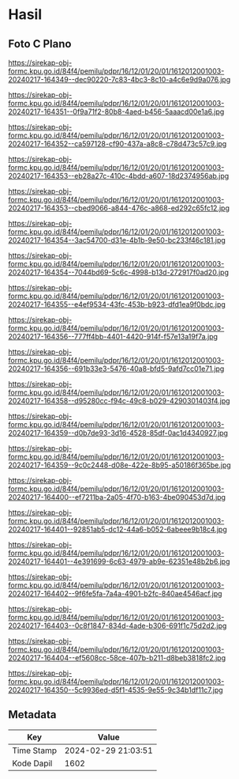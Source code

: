 # Hasil

## Foto C Plano

https://sirekap-obj-formc.kpu.go.id/84f4/pemilu/pdpr/16/12/01/20/01/1612012001003-20240217-164349--dec90220-7c83-4bc3-8c10-a4c6e9d9a076.jpg

https://sirekap-obj-formc.kpu.go.id/84f4/pemilu/pdpr/16/12/01/20/01/1612012001003-20240217-164351--0f9a71f2-80b8-4aed-b456-5aaacd00e1a6.jpg

https://sirekap-obj-formc.kpu.go.id/84f4/pemilu/pdpr/16/12/01/20/01/1612012001003-20240217-164352--ca597128-cf90-437a-a8c8-c78d473c57c9.jpg

https://sirekap-obj-formc.kpu.go.id/84f4/pemilu/pdpr/16/12/01/20/01/1612012001003-20240217-164353--eb28a27c-410c-4bdd-a607-18d2374956ab.jpg

https://sirekap-obj-formc.kpu.go.id/84f4/pemilu/pdpr/16/12/01/20/01/1612012001003-20240217-164353--cbed9066-a844-476c-a868-ed292c65fc12.jpg

https://sirekap-obj-formc.kpu.go.id/84f4/pemilu/pdpr/16/12/01/20/01/1612012001003-20240217-164354--3ac54700-d31e-4b1b-9e50-bc233f46c181.jpg

https://sirekap-obj-formc.kpu.go.id/84f4/pemilu/pdpr/16/12/01/20/01/1612012001003-20240217-164354--7044bd69-5c6c-4998-b13d-272917f0ad20.jpg

https://sirekap-obj-formc.kpu.go.id/84f4/pemilu/pdpr/16/12/01/20/01/1612012001003-20240217-164355--e4ef9534-43fc-453b-b923-dfd1ea9f0bdc.jpg

https://sirekap-obj-formc.kpu.go.id/84f4/pemilu/pdpr/16/12/01/20/01/1612012001003-20240217-164356--777ff4bb-4401-4420-914f-f57e13a19f7a.jpg

https://sirekap-obj-formc.kpu.go.id/84f4/pemilu/pdpr/16/12/01/20/01/1612012001003-20240217-164356--691b33e3-5476-40a8-bfd5-9afd7cc01e71.jpg

https://sirekap-obj-formc.kpu.go.id/84f4/pemilu/pdpr/16/12/01/20/01/1612012001003-20240217-164358--d95280cc-f94c-49c8-b029-4290301403f4.jpg

https://sirekap-obj-formc.kpu.go.id/84f4/pemilu/pdpr/16/12/01/20/01/1612012001003-20240217-164359--d0b7de93-3d16-4528-85df-0ac1d4340927.jpg

https://sirekap-obj-formc.kpu.go.id/84f4/pemilu/pdpr/16/12/01/20/01/1612012001003-20240217-164359--9c0c2448-d08e-422e-8b95-a50186f365be.jpg

https://sirekap-obj-formc.kpu.go.id/84f4/pemilu/pdpr/16/12/01/20/01/1612012001003-20240217-164400--ef7211ba-2a05-4f70-b163-4be090453d7d.jpg

https://sirekap-obj-formc.kpu.go.id/84f4/pemilu/pdpr/16/12/01/20/01/1612012001003-20240217-164401--92851ab5-dc12-44a6-b052-6abeee9b18c4.jpg

https://sirekap-obj-formc.kpu.go.id/84f4/pemilu/pdpr/16/12/01/20/01/1612012001003-20240217-164401--4e391699-6c63-4979-ab9e-62351e48b2b6.jpg

https://sirekap-obj-formc.kpu.go.id/84f4/pemilu/pdpr/16/12/01/20/01/1612012001003-20240217-164402--9f6fe5fa-7a4a-4901-b2fc-840ae4546acf.jpg

https://sirekap-obj-formc.kpu.go.id/84f4/pemilu/pdpr/16/12/01/20/01/1612012001003-20240217-164403--0c8f1847-834d-4ade-b306-691f1c75d2d2.jpg

https://sirekap-obj-formc.kpu.go.id/84f4/pemilu/pdpr/16/12/01/20/01/1612012001003-20240217-164404--ef5608cc-58ce-407b-b211-d8beb3818fc2.jpg

https://sirekap-obj-formc.kpu.go.id/84f4/pemilu/pdpr/16/12/01/20/01/1612012001003-20240217-164350--5c9936ed-d5f1-4535-9e55-9c34b1df11c7.jpg


## Metadata

| Key        | Value               |
| ---------- | ------------------- |
| Time Stamp | 2024-02-29 21:03:51 |
| Kode Dapil | 1602                |




